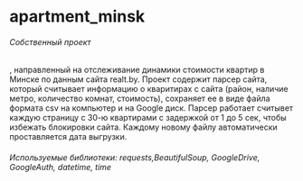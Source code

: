 # apartment_minsk
<h6>Собственный проект</h6>, направленный на отслеживание динамики стоимости квартир в Минске по данным сайта realt.by. 
Проект содержит парсер сайта, который считывает информацию о кваритирах с сайта (район, наличие метро, количество комнат, стоимость), сохраняет ее в виде файла формата csv на компьютер и на Google диск. Парсер работает считывет каждую страницу с 30-ю квартирами с задержкой от 1 до 5 сек, чтобы избежать блокировки сайта. Каждому новому файлу автоматически проставляется дата выгрузки.<br>
<h6>Используемые библиотеки: requests,BeautifulSoup, GoogleDrive, GoogleAuth, datetime, time<h6>
